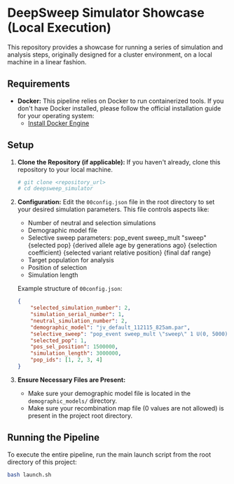 # DeepSweep Simulator Showcase (Local Execution)

This repository provides a showcase for running a series of simulation and analysis steps, originally designed for a cluster environment, on a local machine in a linear fashion.

## Requirements

*   **Docker:** This pipeline relies on Docker to run containerized tools. If you don't have Docker installed, please follow the official installation guide for your operating system:
    *   [Install Docker Engine](https://docs.docker.com/engine/install/)

## Setup

1.  **Clone the Repository (if applicable):**
    If you haven't already, clone this repository to your local machine.
    ```bash
    # git clone <repository_url>
    # cd deepsweep_simulator
    ```

2.  **Configuration:**
    Edit the `00config.json` file in the root directory to set your desired simulation parameters. This file controls aspects like:
    *   Number of neutral and selection simulations
    *   Demographic model file
    *   Selective sweep parameters: pop_event sweep_mult \"sweep\" {selected pop} {derived allele age by generations ago} {selection coefficient} {selected variant relative position} {final daf range}
    *   Target population for analysis
    *   Position of selection
    *   Simulation length

    Example structure of `00config.json`:
    ```json
    {
        "selected_simulation_number": 2,
        "simulation_serial_number": 1,
        "neutral_simulation_number": 2,
        "demographic_model": "jv_default_112115_825am.par",
        "selective_sweep": "pop_event sweep_mult \"sweep\" 1 U(0, 5000) E(20) .5 .05-.95",
        "selected_pop": 1,
        "pos_sel_position": 1500000,
        "simulation_length": 3000000,
        "pop_ids": [1, 2, 3, 4]
    }
    ```

3.  **Ensure Necessary Files are Present:**
    *   Make sure your demographic model file is located in the `demographic_models/` directory.
    *   Make sure your recombination map file (0 values are not allowed) is present in the project root directory.

## Running the Pipeline

To execute the entire pipeline, run the main launch script from the root directory of this project:

```bash
bash launch.sh
